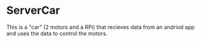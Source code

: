 # ServerCar
This is a "car" (2 motors and a RPi) that recieves data from an andriod app and uses the data to control the motors.
